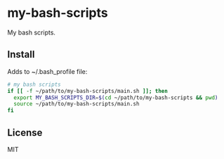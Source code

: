 <!-- [![NPM version](https://badge.fury.io/js/my-bash-scripts.svg)](http://badge.fury.io/js/my-bash-scripts)
[![npm module downloads per month](http://img.shields.io/npm/dm/my-bash-scripts.svg)](https://www.npmjs.org/package/my-bash-scripts)
[![Build Status](https://travis-ci.org/kaelzhang/my-bash-scripts.svg?branch=master)](https://travis-ci.org/kaelzhang/my-bash-scripts)
[![Dependency Status](https://gemnasium.com/kaelzhang/my-bash-scripts.svg)](https://gemnasium.com/kaelzhang/my-bash-scripts) -->

# my-bash-scripts

My bash scripts.

## Install

Adds to ~/.bash_profile file:

```sh
# my bash scripts
if [[ -f ~/path/to/my-bash-scripts/main.sh ]]; then
  export MY_BASH_SCRIPTS_DIR=$(cd ~/path/to/my-bash-scripts && pwd)
  source ~/path/to/my-bash-scripts/main.sh
fi
```

## License

MIT
